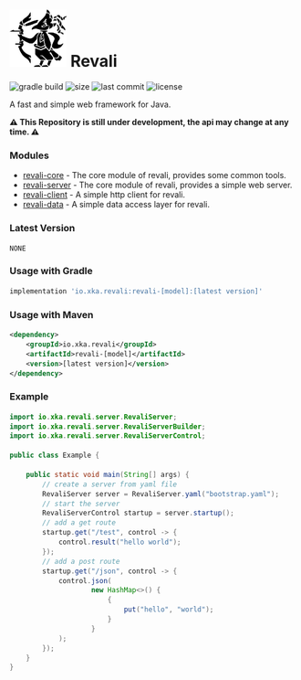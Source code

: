 # <img src=logo.png width=100 height=100/> Revali

![gradle build](https://github.com/fe1fan/revali/actions/workflows/gradle.yml/badge.svg?branch=master)
![size](https://img.shields.io/github/languages/code-size/fe1fan/revali)
![last commit](https://img.shields.io/github/last-commit/fe1fan/revali?color=blue)
![license](https://img.shields.io/github/license/fe1fan/revali?color=blue)

A fast and simple web framework for Java.

**⚠️ This Repository is still under development, the api may change at any time. ⚠️**

### Modules

- [revali-core](revali-core) - The core module of revali, provides some common tools.
- [revali-server](revali-server) - The core module of revali, provides a simple web server.
- [revali-client](revali-client) - A simple http client for revali.
- [revali-data](revali-data) - A simple data access layer for revali.

### Latest Version
```
NONE
```

### Usage with Gradle

```groovy
implementation 'io.xka.revali:revali-[model]:[latest version]'
```

### Usage with Maven

```xml
<dependency>
    <groupId>io.xka.revali</groupId>
    <artifactId>revali-[model]</artifactId>
    <version>[latest version]</version>
</dependency>
```

### Example

```java
import io.xka.revali.server.RevaliServer;
import io.xka.revali.server.RevaliServerBuilder;
import io.xka.revali.server.RevaliServerControl;

public class Example {

    public static void main(String[] args) {
        // create a server from yaml file
        RevaliServer server = RevaliServer.yaml("bootstrap.yaml");
        // start the server
        RevaliServerControl startup = server.startup();
        // add a get route
        startup.get("/test", control -> {
            control.result("hello world");
        });
        // add a post route
        startup.get("/json", control -> {
            control.json(
                    new HashMap<>() {
                        {
                            put("hello", "world");
                        }
                    }
            );
        });
    }
}
```
